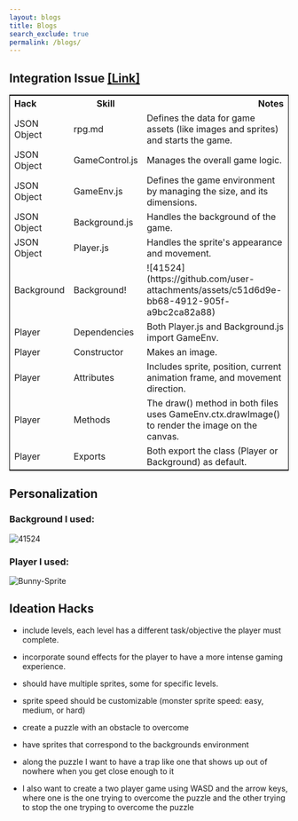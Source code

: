 ```yaml
---
layout: blogs 
title: Blogs
search_exclude: true
permalink: /blogs/
---
```


## Integration Issue [ [Link] ](https://github.com/whitelunarium/Aneesh_2025/issues/6)

<table style="width:100%; border: 1px solid black;">
  <tr>
    <th style="text-align:left">Hack</th>
    <th style="text-align:center">Skill</th>
    <th style="text-align:right">Notes</th>
  </tr>
  <tr>
    <td>JSON Object</td>
    <td>rpg.md</td>
    <td>Defines the data for game assets (like images and sprites) and starts the game.</td>
  </tr>
  <tr>
    <td>JSON Object</td>
    <td>GameControl.js</td>
    <td>Manages the overall game logic.</td>
  </tr>
  <tr>
    <td>JSON Object</td>
    <td>GameEnv.js</td>
    <td>Defines the game environment by managing the size, and its dimensions.</td>
  </tr>
  <tr>
    <td>JSON Object</td>
    <td>Background.js</td>
    <td>Handles the background of the game.</td>
  </tr>
  <tr>
    <td>JSON Object</td>
    <td>Player.js</td>
    <td>Handles the sprite's appearance and movement.</td>
  </tr>
  <tr>
    <td>Background</td>
    <td>Background!</td>
    <td>![41524](https://github.com/user-attachments/assets/c51d6d9e-bb68-4912-905f-a9bc2ca82a88)</td>
  </tr>
  <tr>
    <td>Player</td>
    <td>Dependencies</td>
    <td>Both Player.js and Background.js import GameEnv.</td>
  </tr>
  <tr>
    <td>Player</td>
    <td>Constructor</td>
    <td>Makes an image.</td>
  </tr>
  <tr>
    <td>Player</td>
    <td>Attributes</td>
    <td>Includes sprite, position, current animation frame, and movement direction.</td>
  </tr>
  <tr>
    <td>Player</td>
    <td>Methods</td>
    <td>The draw() method in both files uses GameEnv.ctx.drawImage() to render the image on the canvas.</td>
  </tr>
  <tr>
    <td>Player</td>
    <td>Exports</td>
    <td>Both export the class (Player or Background) as default.</td>
  </tr>
</table>


## Personalization

### Background I used:
![41524](https://github.com/user-attachments/assets/a4a667e2-1f93-411a-83a9-d630120b9a85)

### Player I used:
![Bunny-Sprite](https://github.com/user-attachments/assets/68e6c293-48fa-4ba5-b2ed-a992150c652d)


## Ideation Hacks
- include levels, each level has a different task/objective the player must complete.
- incorporate sound effects for the player to have a more intense gaming experience. 
- should have multiple sprites, some for specific levels. 
- sprite speed should be customizable (monster sprite speed: easy, medium, or hard)

- create a puzzle with an obstacle to overcome
- have sprites that correspond to the backgrounds environment
- along the puzzle I want to have a trap like one that shows up out of nowhere when you get close enough to it
- I also want to create a two player game using WASD and the arrow keys, where one is the one trying to overcome the puzzle and the other trying to stop the one tryping to overcome the puzzle


<!-- from https://github.com/utterance/utterances -->
<script src="https://utteranc.es/client.js"
        repo="{{ site.github_username }}/{{ site.github_repo | default: site.baseurl | remove: "/" }}"
        issue-term="title"
        label="blogpost-comment"
        theme="github-light"
        crossorigin="anonymous"
        async>
</script>
